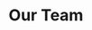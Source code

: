 ---
layout: profiles
permalink: /people/
title: Our Team
description: The talented team making SHIELD a reality.
nav: true
nav_order: 3

profiles:
  # if you want to include more than one profile, just replicate the following block
  # and create one content file for each profile inside _pages/
  - align: left
    image: profiles/yong-zhuang.jpg
    content: about_yong-zhuang.md
    image_circular: false # crops the image to make it circular
    more_info: >   
    
  - align: right
    image: 
    content: about_nishan-khanal.md
    image_circular: false # crops the image to make it circular
    more_info: >
---